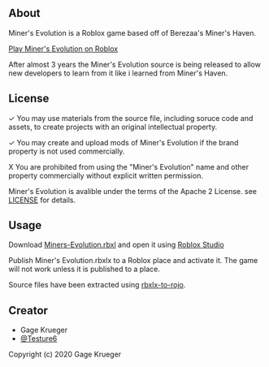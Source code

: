 ## About
Miner's Evolution is a Roblox game based off of Berezaa's Miner's Haven.

[Play Miner's Evolution on Roblox](https://www.roblox.com/games/3138399874)

After almost 3 years the Miner's Evolution source is being released to allow new developers to learn from it like i learned from Miner's Haven.

## License

✓ You may use materials from the source file, including soruce code and assets, to create projects with an original intellectual property.

✓ You may create and upload mods of Miner's Evolution if the brand property is not used commercially.

X You are prohibited from using the "Miner's Evolution" name and other property commercially without explicit written permission.

Miner's Evolution is avalible under the terms of the Apache 2 License. see [LICENSE](LICENSE) for details.

## Usage

Download [Miners-Evolution.rbxl](Miners-Evolution.rbxl) and open it using [Roblox Studio](https://www.roblox.com/create)

Publish Miner's Evolution.rbxlx to a Roblox place and activate it. The game will not work unless it is published to a place.

Source files have been extracted using [rbxlx-to-rojo](https://github.com/rojo-rbx/rbxlx-to-rojo).

## Creator
* Gage Krueger
* [@Testure6](https://twitter.com/Testure6)

Copyright (c) 2020 Gage Krueger
